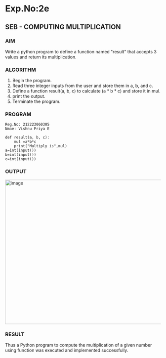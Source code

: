 # Exp.No:2e  
## SEB - COMPUTING MULTIPLICATION

### AIM  
Write a python program to define a function named "result" that accepts 3  values and return its  multiplication.
### ALGORITHM

1. Begin the program.
2. Read three integer inputs from the user and store them in a, b, and c.
3. Define a function result(a, b, c) to calculate (a * b * c) and store it in mul.
4. print the output.
6. Terminate the program.

### PROGRAM
```
Reg.No: 212223060305
Nmae: Vishnu Priya E

def result(a, b, c):
    mul =a*b*c
    print("Multiply is",mul)   
a=int(input())
b=int(input())
c=int(input())
```
### OUTPUT
<img width="1047" height="467" alt="image" src="https://github.com/user-attachments/assets/928f7167-162c-4ace-9f2f-d3eb2d903caf" />

### RESULT
Thus a Python program to compute the multiplication of a given number using function was executed and implemented successfully.
